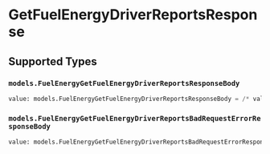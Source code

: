 # GetFuelEnergyDriverReportsResponse


## Supported Types

### `models.FuelEnergyGetFuelEnergyDriverReportsResponseBody`

```python
value: models.FuelEnergyGetFuelEnergyDriverReportsResponseBody = /* values here */
```

### `models.FuelEnergyGetFuelEnergyDriverReportsBadRequestErrorResponseBody`

```python
value: models.FuelEnergyGetFuelEnergyDriverReportsBadRequestErrorResponseBody = /* values here */
```


